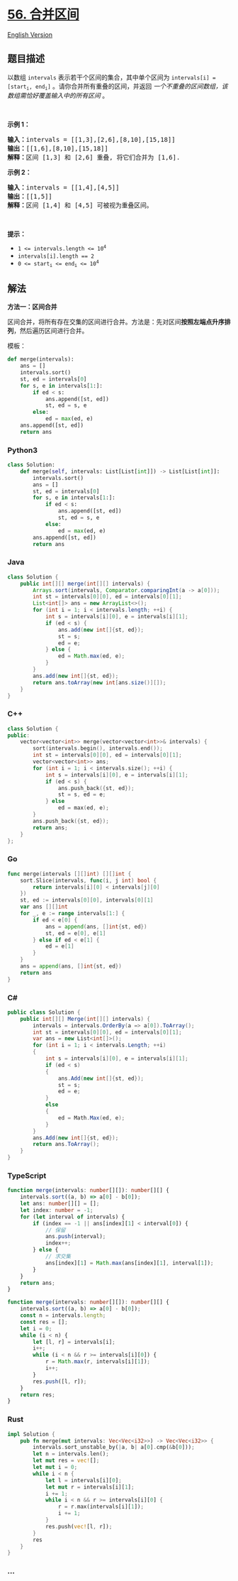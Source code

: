 # [56. 合并区间](https://leetcode.cn/problems/merge-intervals)

[English Version](/solution/0000-0099/0056.Merge%20Intervals/README_EN.md)

## 题目描述

<!-- 这里写题目描述 -->

<p>以数组 <code>intervals</code> 表示若干个区间的集合，其中单个区间为 <code>intervals[i] = [start<sub>i</sub>, end<sub>i</sub>]</code> 。请你合并所有重叠的区间，并返回&nbsp;<em>一个不重叠的区间数组，该数组需恰好覆盖输入中的所有区间</em>&nbsp;。</p>

<p>&nbsp;</p>

<p><strong>示例 1：</strong></p>

<pre>
<strong>输入：</strong>intervals = [[1,3],[2,6],[8,10],[15,18]]
<strong>输出：</strong>[[1,6],[8,10],[15,18]]
<strong>解释：</strong>区间 [1,3] 和 [2,6] 重叠, 将它们合并为 [1,6].
</pre>

<p><strong>示例&nbsp;2：</strong></p>

<pre>
<strong>输入：</strong>intervals = [[1,4],[4,5]]
<strong>输出：</strong>[[1,5]]
<strong>解释：</strong>区间 [1,4] 和 [4,5] 可被视为重叠区间。</pre>

<p>&nbsp;</p>

<p><strong>提示：</strong></p>

<ul>
	<li><code>1 &lt;= intervals.length &lt;= 10<sup>4</sup></code></li>
	<li><code>intervals[i].length == 2</code></li>
	<li><code>0 &lt;= start<sub>i</sub> &lt;= end<sub>i</sub> &lt;= 10<sup>4</sup></code></li>
</ul>

## 解法

<!-- 这里可写通用的实现逻辑 -->

**方法一：区间合并**

区间合并，将所有存在交集的区间进行合并。方法是：先对区间**按照左端点升序排列**，然后遍历区间进行合并。

模板：

```python
def merge(intervals):
    ans = []
    intervals.sort()
    st, ed = intervals[0]
    for s, e in intervals[1:]:
        if ed < s:
            ans.append([st, ed])
            st, ed = s, e
        else:
            ed = max(ed, e)
    ans.append([st, ed])
    return ans
```

<!-- tabs:start -->

### **Python3**

<!-- 这里可写当前语言的特殊实现逻辑 -->

```python
class Solution:
    def merge(self, intervals: List[List[int]]) -> List[List[int]]:
        intervals.sort()
        ans = []
        st, ed = intervals[0]
        for s, e in intervals[1:]:
            if ed < s:
                ans.append([st, ed])
                st, ed = s, e
            else:
                ed = max(ed, e)
        ans.append([st, ed])
        return ans
```

### **Java**

<!-- 这里可写当前语言的特殊实现逻辑 -->

```java
class Solution {
    public int[][] merge(int[][] intervals) {
        Arrays.sort(intervals, Comparator.comparingInt(a -> a[0]));
        int st = intervals[0][0], ed = intervals[0][1];
        List<int[]> ans = new ArrayList<>();
        for (int i = 1; i < intervals.length; ++i) {
            int s = intervals[i][0], e = intervals[i][1];
            if (ed < s) {
                ans.add(new int[]{st, ed});
                st = s;
                ed = e;
            } else {
                ed = Math.max(ed, e);
            }
        }
        ans.add(new int[]{st, ed});
        return ans.toArray(new int[ans.size()][]);
    }
}
```

### **C++**

```cpp
class Solution {
public:
    vector<vector<int>> merge(vector<vector<int>>& intervals) {
        sort(intervals.begin(), intervals.end());
        int st = intervals[0][0], ed = intervals[0][1];
        vector<vector<int>> ans;
        for (int i = 1; i < intervals.size(); ++i) {
            int s = intervals[i][0], e = intervals[i][1];
            if (ed < s) {
                ans.push_back({st, ed});
                st = s, ed = e;
            } else
                ed = max(ed, e);
        }
        ans.push_back({st, ed});
        return ans;
    }
};
```

### **Go**

```go
func merge(intervals [][]int) [][]int {
	sort.Slice(intervals, func(i, j int) bool {
		return intervals[i][0] < intervals[j][0]
	})
	st, ed := intervals[0][0], intervals[0][1]
	var ans [][]int
	for _, e := range intervals[1:] {
		if ed < e[0] {
			ans = append(ans, []int{st, ed})
			st, ed = e[0], e[1]
		} else if ed < e[1] {
			ed = e[1]
		}
	}
	ans = append(ans, []int{st, ed})
	return ans
}
```

### **C#**

```cs
public class Solution {
    public int[][] Merge(int[][] intervals) {
        intervals = intervals.OrderBy(a => a[0]).ToArray();
        int st = intervals[0][0], ed = intervals[0][1];
        var ans = new List<int[]>();
        for (int i = 1; i < intervals.Length; ++i)
        {
            int s = intervals[i][0], e = intervals[i][1];
            if (ed < s)
            {
                ans.Add(new int[]{st, ed});
                st = s;
                ed = e;
            }
            else
            {
                ed = Math.Max(ed, e);
            }
        }
        ans.Add(new int[]{st, ed});
        return ans.ToArray();
    }
}
```

### **TypeScript**

```ts
function merge(intervals: number[][]): number[][] {
    intervals.sort((a, b) => a[0] - b[0]);
    let ans: number[][] = [];
    let index: number = -1;
    for (let interval of intervals) {
        if (index == -1 || ans[index][1] < interval[0]) {
            // 保留
            ans.push(interval);
            index++;
        } else {
            // 求交集
            ans[index][1] = Math.max(ans[index][1], interval[1]);
        }
    }
    return ans;
}
```

```ts
function merge(intervals: number[][]): number[][] {
    intervals.sort((a, b) => a[0] - b[0]);
    const n = intervals.length;
    const res = [];
    let i = 0;
    while (i < n) {
        let [l, r] = intervals[i];
        i++;
        while (i < n && r >= intervals[i][0]) {
            r = Math.max(r, intervals[i][1]);
            i++;
        }
        res.push([l, r]);
    }
    return res;
}
```

### **Rust**

```rust
impl Solution {
    pub fn merge(mut intervals: Vec<Vec<i32>>) -> Vec<Vec<i32>> {
        intervals.sort_unstable_by(|a, b| a[0].cmp(&b[0]));
        let n = intervals.len();
        let mut res = vec![];
        let mut i = 0;
        while i < n {
            let l = intervals[i][0];
            let mut r = intervals[i][1];
            i += 1;
            while i < n && r >= intervals[i][0] {
                r = r.max(intervals[i][1]);
                i += 1;
            }
            res.push(vec![l, r]);
        }
        res
    }
}
```

### **...**

```

```

<!-- tabs:end -->
